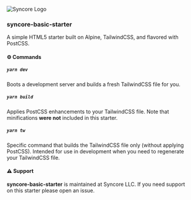 ![Syncore Logo](https://img.syn-core.com/syncoreLogo.svg)

### syncore-basic-starter

A simple HTML5 starter built on Alpine, TailwindCSS, and flavored with PostCSS.

#### ⚙ Commands

##### `yarn dev`

Boots a development server and builds a fresh TailwindCSS file for you.

##### `yarn build`

Applies PostCSS enhancements to your TailwindCSS file. Note that minifications **were not** included in this starter.

##### `yarn tw`

Specific command that builds the TailwindCSS file only (without applying PostCSS). Intended for use in development when you need to regenerate your TailwindCSS file.

#### ⚠ Support

**syncore-basic-starter** is maintained at Syncore LLC. If you need support on this starter please open an issue.
